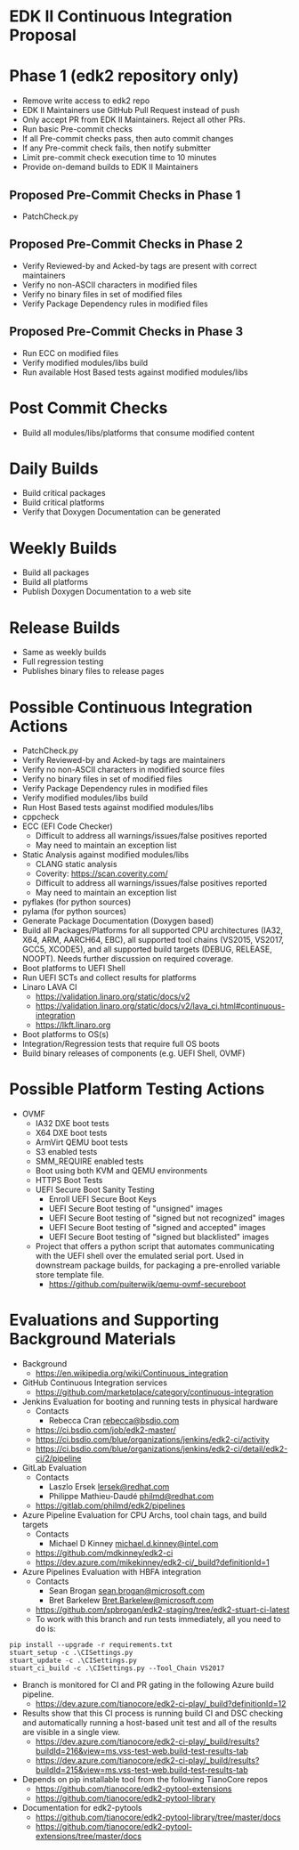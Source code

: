 # EDK II Continuous Integration Proposal

# Phase 1 (edk2 repository only)
* Remove write access to edk2 repo
* EDK II Maintainers use GitHub Pull Request instead of push
* Only accept PR from EDK II Maintainers.  Reject all other PRs.
* Run basic Pre-commit checks
* If all Pre-commit checks pass, then auto commit changes
* If any Pre-commit check fails, then notify submitter
* Limit pre-commit check execution time to 10 minutes
* Provide on-demand builds to EDK II Maintainers

## Proposed Pre-Commit Checks in Phase 1
* PatchCheck.py

## Proposed Pre-Commit Checks in Phase 2
* Verify Reviewed-by and Acked-by tags are present with correct maintainers
* Verify no non-ASCII characters in modified files
* Verify no binary files in set of modified files
* Verify Package Dependency rules in modified files

## Proposed Pre-Commit Checks in Phase 3
* Run ECC on modified files
* Verify modified modules/libs build
* Run available Host Based tests against modified modules/libs

# Post Commit Checks
* Build all modules/libs/platforms that consume modified content

# Daily Builds
* Build critical packages
* Build critical platforms
* Verify that Doxygen Documentation can be generated

# Weekly Builds
* Build all packages
* Build all platforms
* Publish Doxygen Documentation to a web site

# Release Builds
* Same as weekly builds
* Full regression testing
* Publishes binary files to release pages

# Possible Continuous Integration Actions
* PatchCheck.py
* Verify Reviewed-by and Acked-by tags are maintainers
* Verify no non-ASCII characters in modified source files
* Verify no binary files in set of modified files
* Verify Package Dependency rules in modified files
* Verify modified modules/libs build
* Run Host Based tests against modified modules/libs
* cppcheck
* ECC (EFI Code Checker)
  + Difficult to address all warnings/issues/false positives reported
  + May need to maintain an exception list
* Static Analysis against modified modules/libs
  + CLANG static analysis
  + Coverity: https://scan.coverity.com/
  + Difficult to address all warnings/issues/false positives reported
  + May need to maintain an exception list
* pyflakes (for python sources)
* pylama (for python sources)
* Generate Package Documentation (Doxygen based)
* Build all Packages/Platforms for all supported CPU architectures
  (IA32, X64, ARM, AARCH64, EBC), all supported tool chains (VS2015, VS2017,
  GCC5, XCODE5), and all supported build targets (DEBUG, RELEASE, NOOPT).
  Needs further discussion on required coverage.
* Boot platforms to UEFI Shell
* Run UEFI SCTs and collect results for platforms
* Linaro LAVA CI
  + https://validation.linaro.org/static/docs/v2
  + https://validation.linaro.org/static/docs/v2/lava_ci.html#continuous-integration
  + https://lkft.linaro.org
* Boot platforms to OS(s)
* Integration/Regression tests that require full OS boots
* Build binary releases of components (e.g. UEFI Shell, OVMF)

# Possible Platform Testing Actions
* OVMF
  + IA32 DXE boot tests
  + X64 DXE boot tests
  + ArmVirt QEMU boot tests
  + S3 enabled tests
  + SMM_REQUIRE enabled tests
  + Boot using both KVM and QEMU environments
  + HTTPS Boot Tests
  + UEFI Secure Boot Sanity Testing
    - Enroll UEFI Secure Boot Keys
    - UEFI Secure Boot testing of "unsigned" images
    - UEFI Secure Boot testing of "signed but not recognized" images
    - UEFI Secure Boot testing of "signed and accepted" images
    - UEFI Secure Boot testing of "signed but blacklisted" images
  + Project that offers a python script that automates communicating with the
    UEFI shell over the emulated serial port. Used in downstream package builds,
    for packaging a pre-enrolled variable store template file.
    - https://github.com/puiterwijk/qemu-ovmf-secureboot

# Evaluations and Supporting Background Materials
* Background
  + https://en.wikipedia.org/wiki/Continuous_integration
* GitHub Continuous Integration services
  + https://github.com/marketplace/category/continuous-integration
* Jenkins Evaluation for booting and running tests in physical hardware
  + Contacts
    - Rebecca Cran <rebecca@bsdio.com>
  + https://ci.bsdio.com/job/edk2-master/
  + https://ci.bsdio.com/blue/organizations/jenkins/edk2-ci/activity
  + https://ci.bsdio.com/blue/organizations/jenkins/edk2-ci/detail/edk2-ci/2/pipeline
* GitLab Evaluation
  + Contacts
    - Laszlo Ersek <lersek@redhat.com>
    - Philippe Mathieu-Daudé <philmd@redhat.com>
  + https://gitlab.com/philmd/edk2/pipelines
* Azure Pipeline Evaluation for CPU Archs, tool chain tags, and build targets
  + Contacts
    - Michael D Kinney <michael.d.kinney@intel.com>
  + https://github.com/mdkinney/edk2-ci
  + https://dev.azure.com/mikekinney/edk2-ci/_build?definitionId=1
* Azure Pipelines Evaluation with HBFA integration
  + Contacts
    - Sean Brogan <sean.brogan@microsoft.com>
    - Bret Barkelew <Bret.Barkelew@microsoft.com>
  + https://github.com/spbrogan/edk2-staging/tree/edk2-stuart-ci-latest
  + To work with this branch and run tests immediately, all you need to do is:
```
pip install --upgrade -r requirements.txt
stuart_setup -c .\CISettings.py
stuart_update -c .\CISettings.py
stuart_ci_build -c .\CISettings.py --Tool_Chain VS2017
```
  + Branch is monitored for CI and PR gating in the following Azure build pipeline.
    - https://dev.azure.com/tianocore/edk2-ci-play/_build?definitionId=12
  + Results show that this CI process is running build CI and DSC checking and
    automatically running a host-based unit test and all of the results are
    visible in a single view.
    - https://dev.azure.com/tianocore/edk2-ci-play/_build/results?buildId=216&view=ms.vss-test-web.build-test-results-tab
    - https://dev.azure.com/tianocore/edk2-ci-play/_build/results?buildId=215&view=ms.vss-test-web.build-test-results-tab
  + Depends on pip installable tool from the following TianoCore repos
    - https://github.com/tianocore/edk2-pytool-extensions
    - https://github.com/tianocore/edk2-pytool-library
  + Documentation for edk2-pytools
    - https://github.com/tianocore/edk2-pytool-library/tree/master/docs
    - https://github.com/tianocore/edk2-pytool-extensions/tree/master/docs
